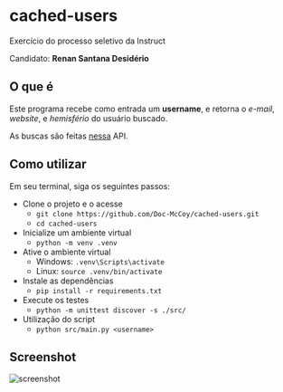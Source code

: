 # cached-users
Exercício do processo seletivo da Instruct

Candidato: **Renan Santana Desidério**

## O que é
Este programa recebe como entrada um **username**, e retorna o *e-mail*, *website*, e *hemisfério* do usuário buscado.

As buscas são feitas [nessa](https://jsonplaceholder.typicode.com/users) API.

## Como utilizar
Em seu terminal, siga os seguintes passos:
- Clone o projeto e o acesse
  - `git clone https://github.com/Doc-McCoy/cached-users.git`
  - `cd cached-users`
- Inicialize um ambiente virtual
  - `python -m venv .venv`
- Ative o ambiente virtual
  - Windows: `.venv\Scripts\activate`
  - Linux: `source .venv/bin/activate`
- Instale as dependências
  - `pip install -r requirements.txt`
- Execute os testes
  - `python -m unittest discover -s ./src/`
- Utilização do script
  - `python src/main.py <username>`

## Screenshot

![screenshot](https://github.com/Doc-McCoy/cached-users/blob/master/screenshot/print.png)
